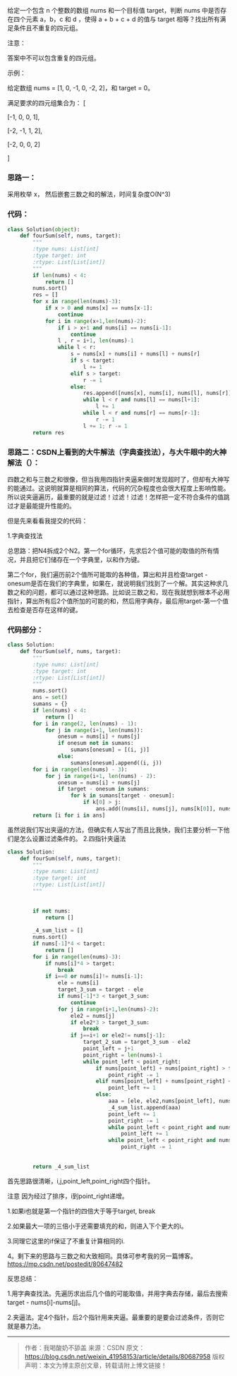 给定一个包含 n 个整数的数组 nums 和一个目标值 target，判断 nums 中是否存在四个元素 a，b，c 和 d ，使得 a + b + c + d 的值与 target 相等？找出所有满足条件且不重复的四元组。

注意：

答案中不可以包含重复的四元组。

示例：

给定数组 nums = [1, 0, -1, 0, -2, 2]，和 target = 0。

满足要求的四元组集合为：
[

  [-1,  0, 0, 1],
  
  [-2, -1, 1, 2],
  
  [-2,  0, 0, 2]
  
]

### 思路一：
采用枚举 x， 然后嵌套三数之和的解法，时间复杂度O(N^3)

### 代码：
```py
class Solution(object):
    def fourSum(self, nums, target):
        """
        :type nums: List[int]
        :type target: int
        :rtype: List[List[int]]
        """
        if len(nums) < 4:
            return []
        nums.sort()
        res = []
        for x in range(len(nums)-3):
            if x > 0 and nums[x] == nums[x-1]:
                continue
            for i in range(x+1,len(nums)-2):
                if i > x+1 and nums[i] == nums[i-1]:
                    continue
                l , r = i+1, len(nums)-1
                while l < r:
                    s = nums[x] + nums[i] + nums[l] + nums[r]
                    if s < target:
                        l += 1
                    elif s > target:
                        r -= 1
                    else:
                        res.append([nums[x], nums[i], nums[l], nums[r]])
                        while l < r and nums[l] == nums[l+1]:
                            l += 1
                        while l < r and nums[r] == nums[r-1]:
                            r -= 1
                        l += 1; r -= 1
        return res
``` 
### 思路二：CSDN上看到的大牛解法（字典查找法），与大牛眼中的大神解法（）：

四数之和与三数之和很像，但当我用四指针夹逼来做时发现超时了，但却有大神写的能通过。这说明就算是相同的算法，代码的冗杂程度也会很大程度上影响性能。所以说夹逼遍历，最重要的就是过滤！过滤！过滤！怎样把一定不符合条件的值跳过才是最能提升性能的。

但是先来看看我提交的代码：

1.字典查找法

总思路：把N4拆成2个N2。第一个for循环，先求后2个值可能的取值的所有情况，并且把它们储存在一个字典里，以和作为键。

第二个for，我们遍历前2个值所可能取的各种值，算出和并且检查target - onesum是否在我们的字典里，如果在，就说明我们找到了一个解。其实这种求几数之和的问题，都可以通过这种思路。比如说三数之和，现在我就想到根本不必用指针，算出所有后2个值所加的可能的和，然后用字典存，最后用target-第一个值去检查是否存在这样的键。

### 代码部分：
```py
class Solution:
    def fourSum(self, nums, target):
        """
        :type nums: List[int]
        :type target: int
        :rtype: List[List[int]]
        """
        nums.sort()
        ans = set()
        sumans = {}
        if len(nums) < 4:
            return []
        for i in range(2, len(nums) - 1):
            for j in range(i+1, len(nums)):
                onesum = nums[i] + nums[j]
                if onesum not in sumans:
                    sumans[onesum] = [(i, j)]
                else:
                    sumans[onesum].append((i, j))
        for i in range(len(nums) - 3):
            for j in range(i+1, len(nums) - 2):
                onesum = nums[i] + nums[j]
                if target - onesum in sumans:
                    for k in sumans[target - onesum]:
                        if k[0] > j:
                            ans.add((nums[i], nums[j], nums[k[0]], nums[k[1]]))
        return [i for i in ans]
```
虽然说我们写出夹逼的方法，但确实有人写出了而且比我快，我们主要分析一下他们是怎么设置过滤条件的。
2.四指针夹逼法

```py
class Solution:
    def fourSum(self, nums, target):
        """
        :type nums: List[int]
        :type target: int
        :rtype: List[List[int]]
        """
        
 
        if not nums:
            return []
        
        _4_sum_list = []
        nums.sort()
        if nums[-1]*4 < target:
            return []
        for i in range(len(nums)-3):
            if nums[i]*4 > target:
                break
            if i==0 or nums[i]!= nums[i-1]:
                ele = nums[i]
                target_3_sum = target - ele
                if nums[-1]*3 < target_3_sum:
                    continue
                for j in range(i+1,len(nums)-2):
                    ele2 = nums[j]
                    if ele2*3 > target_3_sum:
                        break
                    if j==i+1 or ele2!= nums[j-1]:
                        target_2_sum = target_3_sum - ele2
                        point_left = j+1
                        point_right = len(nums)-1
                        while point_left < point_right:
                            if nums[point_left] + nums[point_right] > target_2_sum:
                                point_right -= 1
                            elif nums[point_left] + nums[point_right] < target_2_sum:
                                point_left += 1
                            else:
                                aaa = [ele, ele2,nums[point_left], nums[point_right]]
                                _4_sum_list.append(aaa)
                                point_left += 1
                                point_right -= 1
                                while point_left < point_right and nums[point_left] == nums[point_left-1]:
                                    point_left += 1
                                while point_left < point_right and nums[point_right] == nums[point_right+1]:
                                    point_right -= 1
 
 
        return _4_sum_list
```
首先思路很清晰，i,j,point_left,point_right四个指针。

注意 因为经过了排序，i到point_right递增。

1.如果i也就是第一个指针的四倍大于等于target, break

2.如果最大一项的三倍小于还需要填充的和，则进入下个更大的i。

3.同理它这里的if保证了不重复计算相同的i.

4。剩下来的思路与三数之和大致相同。具体可参考我的另一篇博客。https://mp.csdn.net/postedit/80647482





反思总结：

1.用字典查找法。先遍历求出后几个值的可能取值，并用字典去存储，最后去搜索target - nums[i]-nums[j]。

2.夹逼法。定4个指针，后2个指针用来夹逼。最重要的是要会过滤条件，否则它就是暴力法。

--------------------- 
>作者：我喝酸奶不舔盖 
来源：CSDN 
原文：https://blog.csdn.net/weixin_41958153/article/details/80687958 
版权声明：本文为博主原创文章，转载请附上博文链接！

